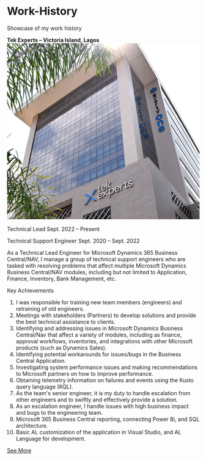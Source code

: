 # Work-History
Showcase of my work history 

**Tek Experts – Victoria Island, Lagos**                                                                     ![](Images/LP-SKU-D4-1-IMG-en-us-1631730529810.jpg)

Technical Lead Sept. 2022 – Present 

Technical Support Engineer Sept. 2020 – Sept. 2022 

As a Technical Lead Engineer for Microsoft Dynamics 365 Business Central/NAV, I manage a group of technical 
support engineers who are tasked with resolving problems that affect multiple Microsoft Dynamics Business 
Central/NAV modules, including but not limited to Application, Finance, Inventory, Bank Management, etc. 

Key Achievements
1.  I was responsible for training new team members (engineers) and retraining of old engineers.
2.  Meetings with stakeholders (Partners) to develop solutions and provide the best technical assistance to clients.
3.  Identifying and addressing issues in Microsoft Dynamics Business Central/Nav that affect a variety of modules, including as finance, approval workflows, inventories, and integrations with other Microsoft products (such as Dynamics Sales).
4.  Identifying potential workarounds for issues/bugs in the Business Central Application.
5.  Investigating system performance issues and making recommendations to Microsoft partners on how 
to improve performance.
6.  Obtaining telemetry information on failures and events using the Kusto query language (KQL).
7.  As the team's senior engineer, it is my duty to handle escalation from other engineers and to swiftly 
and effectively provide a solution.
8.  As an escalation engineer, I handle issues with high business impact and bugs to the engineering 
team.
9.  Microsoft 365 Business Central reporting, connecting Power Bi, and SQL architecture.
10. Basic AL customization of the application in Visual Studio, and AL Language for development. 

[See More](https://javabot01.github.io/)
